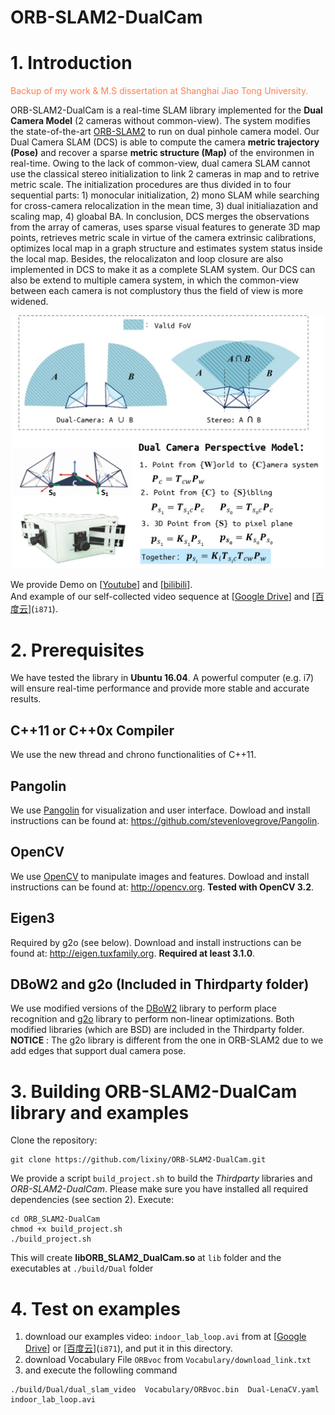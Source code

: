 # ORB-SLAM2-DualCam  

# 1. Introduction
<font color=#FF7F50>Backup of my work & M.S dissertation at Shanghai Jiao Tong University. </font>  

ORB-SLAM2-DualCam is a real-time SLAM library implemented for the **Dual Camera Model** (2 cameras without common-view). The system modifies the state-of-the-art [ORB-SLAM2](https://github.com/raulmur/ORB_SLAM2) to run on dual pinhole camera model. Our Dual Camera SLAM (DCS) is able to compute the camera **metric trajectory (Pose)** and recover a sparse **metric structure (Map)** of the environmen in real-time.  Owing to the lack of common-view, dual camera SLAM cannot use the classical stereo initialization to link 2 cameras in map and to retrive metric scale. The initialization procedures are thus divided in to four sequential parts: 1) monocular initialization, 2) mono SLAM while searching for cross-camera relocalization in the mean time, 3) dual initialiazation and scaling map,  4) gloabal BA.   In conclusion,  DCS merges the observations from the array of cameras, uses sparse visual features to generate 3D map points, retrieves metric scale in virtue of the camera extrinsic calibrations, optimizes local map in a graph structure and estimates system status inside the local map. Besides, the relocalizaton and loop closure are also implemented in DCS to make it as a complete SLAM system.  Our DCS can also be extend to multiple camera system, in which the common-view between each camera is not complustory thus the field of view is more widened.    

<div align="center">
    <img src="doc/dual_camera_model.jpg", width="500">
</div>

We provide Demo on [[Youtube](https://www.youtube.com/watch?v=MhrrnwHUnL0)] and [[bilibili](https://www.youtube.com/watch?v=MhrrnwHUnL0)].   
And example of our self-collected video sequence at [[Google Drive](https://drive.google.com/file/d/1cZVqX36viThrwVyiRhUjFG1vOZTjpWCq/view?usp=sharing)] and [[百度云](https://pan.baidu.com/s/1sL8lWkmoSWgwRjCShQ1DfQ)](`i871`).   

# 2. Prerequisites
We have tested the library in  **Ubuntu 16.04**. A powerful computer (e.g. i7) will ensure real-time performance and provide more stable and accurate results.
## C++11 or C++0x Compiler
We use the new thread and chrono functionalities of C++11.

## Pangolin
We use [Pangolin](https://github.com/stevenlovegrove/Pangolin) for visualization and user interface. Dowload and install instructions can be found at: https://github.com/stevenlovegrove/Pangolin.

## OpenCV
We use [OpenCV](http://opencv.org) to manipulate images and features. Dowload and install instructions can be found at: http://opencv.org. **Tested with OpenCV 3.2**.

## Eigen3
Required by g2o (see below). Download and install instructions can be found at: http://eigen.tuxfamily.org. **Required at least 3.1.0**.

## DBoW2 and g2o (Included in Thirdparty folder)
We use modified versions of the [DBoW2](https://github.com/dorian3d/DBoW2) library to perform place recognition and [g2o](https://github.com/RainerKuemmerle/g2o) library to perform non-linear optimizations. Both modified libraries (which are BSD) are included in the Thirdparty folder.  **NOTICE** : The g2o library is different from the one in ORB-SLAM2 due to we add edges that support dual camera pose.   

# 3. Building ORB-SLAM2-DualCam library and examples  

Clone the repository:  
```  
git clone https://github.com/lixiny/ORB-SLAM2-DualCam.git
```   
We provide a script `build_project.sh` to build the *Thirdparty* libraries and *ORB-SLAM2-DualCam*. Please make sure you have installed all required dependencies (see section 2). Execute:
```
cd ORB_SLAM2-DualCam
chmod +x build_project.sh
./build_project.sh
```
This will create **libORB_SLAM2_DualCam.so**  at `lib` folder and the executables at `./build/Dual` folder   

# 4. Test on examples    
1. download our examples video: `indoor_lab_loop.avi` from  at [[Google Drive](https://drive.google.com/file/d/1cZVqX36viThrwVyiRhUjFG1vOZTjpWCq/view?usp=sharing)] or [[百度云](https://pan.baidu.com/s/1sL8lWkmoSWgwRjCShQ1DfQ)](`i871`), and put it in this directory. 
2. download Vocabulary File `ORBvoc` from `Vocabulary/download_link.txt`
3. and execute the followling command 
```
./build/Dual/dual_slam_video  Vocabulary/ORBvoc.bin  Dual-LenaCV.yaml  indoor_lab_loop.avi
```